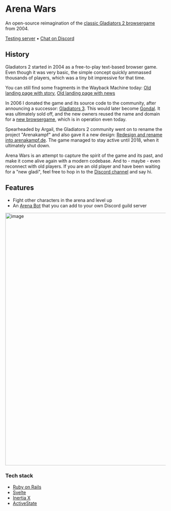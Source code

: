 # Arena Wars

An open-source reimagination of the [classic Gladiators 2 browsergame](https://web.archive.org/web/20050206205824/http://g2.onlineplayers.de/) from 2004. 

[Testing server](https://arena.buhrmi.de/) • [Chat on Discord](https://discord.gg/Tzt4qbnUJC)

## History

Gladiators 2 started in 2004 as a free-to-play text-based browser game. Even though it was very basic, the simple concept quickly ammassed thousands of players, which was a tiny bit impressive for that time.

You can still find some fragments in the Wayback Machine today: [Old landing page with story](https://web.archive.org/web/20041202235635/http://www.g2.onlineplayers.de/), [Old landing page with news](https://web.archive.org/web/20050206205824/http://g2.onlineplayers.de/)

In 2006 I donated the game and its source code to the community, after announcing a successor: [Gladiators 3](https://web.archive.org/web/20050215164909/http://gladiators.schaunwama.de/forum/showthread.php?p=1581). This would later become [Gondal](https://web.archive.org/web/20060717024220/http://gondal.webtales.4players.de/). It was ultimately sold off, and the new owners reused the name and domain for a [new browsergame](https://gondal.de), which is in operation even today.

Spearheaded by Argail, the Gladiators 2 community went on to rename the project "Arenakampf" and also gave it a new design: [Redesign and rename into arenakampf.de](https://web.archive.org/web/20150927070655/http://arenakampf.de/). The game managed to stay active until 2018, when it ultimately shut down.

Arena Wars is an attempt to capture the spirit of the game and its past, and make it come alive again with a modern codebase. And to - maybe - even reconnect with old players. If you are an old player and have been waiting for a "new gladi", feel free to hop in to the [Discord channel](https://discord.gg/Tzt4qbnUJC) and say hi.

## Features

- Fight other characters in the arena and level up
- An [Arena Bot](https://arena.buhrmi.de/bot) that you can add to your own Discord guild server

<img width="790" alt="image" src="https://github.com/user-attachments/assets/c8d625a3-3ceb-4eb8-b589-5d08afd2e3cb" />

### Tech stack
- [Ruby on Rails](https://rubyonrails.org)
- [Svelte](https://svelte.dev)
- [Inertia X](https://github.com/buhrmi/inertiax)
- [ActiveState](https://github.com/buhrmi/activestate)


